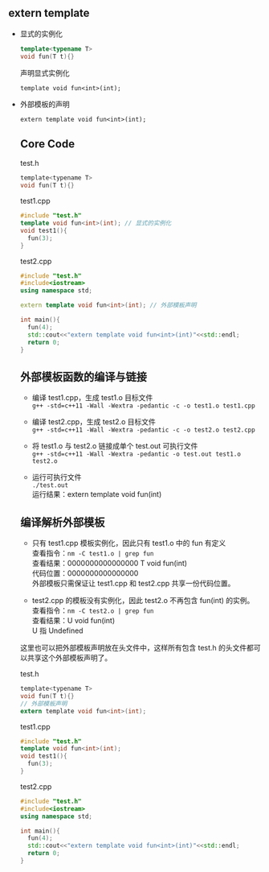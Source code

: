## extern template
* 显式的实例化
  ```.cpp
  template<typename T>
  void fun(T t){}
  ```
  声明显式实例化
  ```
  template void fun<int>(int);
  ```
* 外部模板的声明
  ```
  extern template void fun<int>(int);
  ```
  
  ## Core Code
  
  test.h
  ```.h
  template<typename T>
  void fun(T t){}
  ```
  
  test1.cpp
  ```.cpp
  #include "test.h"
  template void fun<int>(int); // 显式的实例化
  void test1(){
    fun(3);
  }
  ```
  
  test2.cpp
  ```.cpp
  #include "test.h"
  #include<iostream>
  using namespace std;

  extern template void fun<int>(int); // 外部模板声明

  int main(){
    fun(4);
    std::cout<<"extern template void fun<int>(int)"<<std::endl;
    return 0;
  }
  ```
  
  ## 外部模板函数的编译与链接<br>
  * 编译 test1.cpp，生成 test1.o 目标文件<br>
    `g++ -std=c++11 -Wall -Wextra -pedantic -c -o test1.o test1.cpp`
  
  * 编译 test2.cpp，生成 test2.o 目标文件<br>
    `g++ -std=c++11 -Wall -Wextra -pedantic -c -o test2.o test2.cpp`
  
  * 将 test1.o 与 test2.o 链接成单个 test.out 可执行文件<br>
    `g++ -std=c++11 -Wall -Wextra -pedantic -o test.out test1.o test2.o`
  
  * 运行可执行文件<br>
    `./test.out`<br>
    运行结果：extern template void fun<int>(int)<br>
  
  ## 编译解析外部模板<br>
  
  * 只有 test1.cpp 模板实例化，因此只有 test1.o 中的 fun 有定义<br>
    查看指令：`nm -C test1.o | grep fun`<br>
    查看结果：0000000000000000 T void fun<int>(int)<br>
    代码位置：0000000000000000<br>
    外部模板只需保证让 test1.cpp 和 test2.cpp 共享一份代码位置。<br>
    
  
  * test2.cpp 的模板没有实例化，因此 test2.o 不再包含 fun<int>(int) 的实例。<br>
    查看指令：`nm -C test2.o | grep fun`<br>
    查看结果：U void fun<int>(int)<br>
    U 指 Undefined<br>
  
  这里也可以把外部模板声明放在头文件中，这样所有包含 test.h 的头文件都可以共享这个外部模板声明了。
  
  test.h
  ```.h
  template<typename T>
  void fun(T t){}
  // 外部模板声明
  extern template void fun<int>(int);
  ```
  
  test1.cpp
  ```.cpp
  #include "test.h"
  template void fun<int>(int);
  void test1(){
    fun(3);
  }
  ```
  
  test2.cpp
  ```.cpp
  #include "test.h"
  #include<iostream>
  using namespace std;

  int main(){
    fun(4);
    std::cout<<"extern template void fun<int>(int)"<<std::endl;
    return 0;
  }

  ```
  
